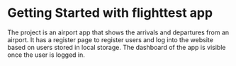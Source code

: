 # Getting Started with flighttest app

The project is an airport app that shows the arrivals and departures from an airport. It has a register page to register users and log into the website based on users stored in local storage. The dashboard of the app is visible once the user is logged in.

